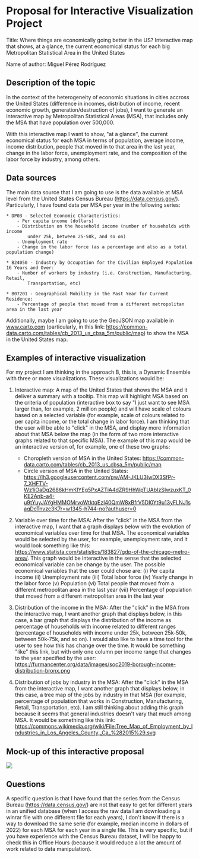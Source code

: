 # Proposal for Interactive Visualization Project

Title: Where things are economically going better in the US? Interactive map that shows, at a glance,
    the current economical status for each big Metropolitan Statistical Area in the United States

Name of author: Miguel Pérez Rodríguez

## Description of the topic

 In the context of the heterogeneity of economic situations in cities accross 
    the United States (difference in incomes, distribution of income, recent economic 
    growth, generation/destruction of jobs), I want to generate an interactive map
     by Metropolitan Statistical Areas (MSA), that includes only the MSA
    that have population over 500,000. 
    
With this interactive map I want to
    show, "at a glance", the current economical status for each MSA in terms of population,
    average income, income distribution, people that moved in to that area in the last year,
    change in the labor force, unemployment rate, and the composition of the labor 
    force by industry, among others.

## Data sources

The main data source that I am going to use is the data available at MSA
    level from the United States Census Bureau (https://data.census.gov/). Particularly,
    I have found data per MSA per year in the following series:

    * DP03 - Selected Economic Characteristics:
        - Per capita income (dollars)
        - Distribution on the household income (number of households with income
            under 25k, between 25-50k, and so on)
        - Unemployment rate
        - Change in the labor force (as a percentage and also as a total population change)
    
    * B24050 - Industry by Occupation for the Civilian Employed Population 16 Years and Over:
        - Number of workers by industry (i.e. Construction, Manufacturing, Retail, 
            Transportation, etc)
    
    * B07201 - Geographical Mobility in the Past Year for Current Residence:
        - Percentage of people that moved from a different metropolitan area in the last year

Additionally, maybe I am going to use the GeoJSON map available in www.carto.com
    (particularly, in this link: https://common-data.carto.com/tables/cb_2013_us_cbsa_5m/public/map)
    to show the MSA in the United States map.

## Examples of interactive visualization

For my project I am thinking in the approach B, this is, a Dynamic Ensemble with three
or more visualizations. These visualizations would be:

1) Interactive map: A map of the United States that shows the MSA and it deliver a summary
    with a tooltip. This map will highlight MSA based on the criteria of population (interactive
    box to say "I just want to see MSA larger than, for example, 2 million people) and will have
    scale of colours based on a selected variable (for example, scale of colours related to per 
    capita income, or the total change in labor force). I am thinking that the user will be able to
    "click" in the MSA, and display more information about that MSA below the map (in the form
    of two more interactive graphs related to that specific MSA). The example of this map would
    be an interactive version of, for example, one of these two graphs:
    * Choropleth version of MSA in the United States: https://common-data.carto.com/tables/cb_2013_us_cbsa_5m/public/map
    * Circle version of MSA in the United States: https://lh3.googleusercontent.com/pw/AM-JKLU3IwDX3SfPr-7_XHFTV-Wz1iOaDg2686kHmKIYEg5PxAZTiA4dZR9HhWpTUAbIzSIwzuxKT_0KE2Anb-a4-u9tYuyJAYgHMMOMrvoWtktqEzI40QmW8xBfrV5DI0Yt9u13yFLNJ1sagDcTnvzc3K7r=w1345-h744-no?authuser=0

2) Variable over time for the MSA: After the "click" in the MSA from the interactive map, I want
    that a graph displays below with the evolution of economical variables over time for that MSA. 
    The economical variables would be selected by the user, for example, unemployment rate, and it
    would look something like this: https://www.statista.com/statistics/183827/gdp-of-the-chicago-metro-area/.
    This graph would be interactive in the sense that the selected economical variable can
    be change by the user. The possible economical variables that the user could chose are:
        (i) Per capita income
        (ii) Unemployment rate
        (iii) Total labor force
        (iv) Yearly change in the labor force
        (v) Population
        (vi) Total people that moved from a different metropolitan area in the last year
        (vii) Percentage of population that moved from a different metropolitan area in the last year

3) Distribution of the income in the MSA: After the "click" in the MSA from the 
    interactive map, I want another graph that displays below, in this case, a bar graph
    that displays the distribution of the income as percentage of households with income
    related to different ranges (percentage of households with income under 25k, between 25k-50k, 
    between 50k-75k, and so on). I would also like to have a time tool for the user to see how this
    has change over the time. It would be something "like" this link, but with only one column per
    income range that changes to the year specified by the user: 
    https://furmancenter.org/data/images/soc2019-borough-income-distribution-bronx.png

4) Distribution of jobs by industry in the MSA: After the "click" in the MSA from the 
    interactive map, I want another graph that displays below, in this case, a tree
    map of the jobs by industry in that MSA (for example, percentage of population that
    works in Construction, Manufacturing, Retail, Transportation, etc). I am still
    thinking about adding this graph because it seems that general industries doesn't vary that
    much among MSA. It would be something like this link: https://commons.wikimedia.org/wiki/File:Tree_Map_of_Employment_by_Industries_in_Los_Angeles_County,_Ca_%282015%29.svg

## Mock-up of this interactive proposal

![](/mock-up_proposal.png?raw=true "")

## Questions

A specific question is that I have found that the series from the Census Bureau
(https://data.census.gov/) are not that easy to get for different years in an unified database
(when I access the raw data I am downloading a winrar file with one different file for each years),
I don't know if there is a way to download the same serie (for example, median income in dollars 
of 2022) for each MSA for each year in a single file. This is very specific, but if you have
experience with the Census Bureau dataset, I will be happy to check this in Office Hours
(because it would reduce a lot the amount of work related to data manipulation).

